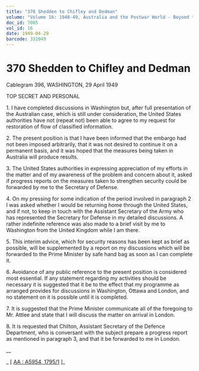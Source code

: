 ```yaml
---
title: "370 Shedden to Chifley and Dedman"
volume: "Volume 16: 1948-49, Australia and the Postwar World - Beyond the Region"
doc_id: 7085
vol_id: 16
date: 1949-04-29
barcode: 332049
---
```


# 370 Shedden to Chifley and Dedman

Cablegram 396, WASHINGTON, 29 April 1949

TOP SECRET AND PERSONAL

1\. I have completed discussions in Washington but, after full presentation of the Australian case, which is still under consideration, the United States authorities have not (repeat not) been able to agree to my request for restoration of flow of classified information.

2\. The present position is that I have been informed that the embargo had not been imposed arbitrarily, that it was not desired to continue it on a permanent basis, and it was hoped that the measures being taken in Australia will produce results.

3\. The United States authorities in expressing appreciation of my efforts in the matter and of my awareness of the problem and concern about it, asked if progress reports on the measures taken to strengthen security could be forwarded by me to the Secretary of Defense.

4\. On my pressing for some indication of the period involved in paragraph 2 I was asked whether I would be returning home through the United States, and if not, to keep in touch with the Assistant Secretary of the Army who has represented the Secretary for Defense in my detailed discussions. A rather indefinite reference was also made to a brief visit by me to Washington from the United Kingdom while I am there.

5\. This interim advice, which for security reasons has been kept as brief as possible, will be supplemented by a report on my discussions which will be forwarded to the Prime Minister by safe hand bag as soon as I can complete it.

6\. Avoidance of any public reference to the present position is considered most essential. If any statement regarding my activities should be necessary it is suggested that it be to the effect that my programme as arranged provides for discussions in Washington, Ottawa and London, and no statement on it is possible until it is completed.

7\. It is suggested that the Prime Minister communicate all of the foregoing to Mr. Attlee and state that I will discuss the matter on arrival in London.

8\. It is requested that Chilton, Assistant Secretary of the Defence Department, who is conversant with the subject prepare a progress report as mentioned in paragraph 3, and that it be forwarded to me in London.

__

_ [ [AA : A5954, 1795/1](http://www.naa.gov.au/cgi-bin/Search?O=I&Number=332049) ]_
